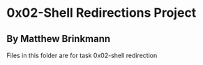 # 0x02-Shell Redirections Project
## By Matthew Brinkmann

Files in this folder are for task 0x02-shell redirection
